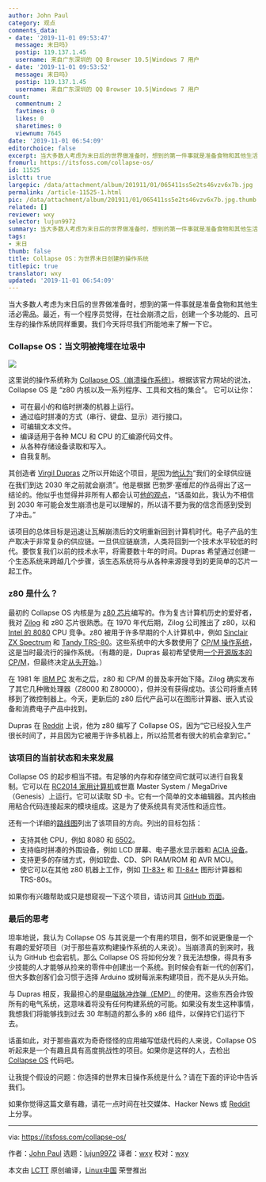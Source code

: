 ```yaml
---
author: John Paul
category: 观点
comments_data:
- date: '2019-11-01 09:53:47'
  message: 末日吗》
  postip: 119.137.1.45
  username: 来自广东深圳的 QQ Browser 10.5|Windows 7 用户
- date: '2019-11-01 09:53:52'
  message: 末日吗》
  postip: 119.137.1.45
  username: 来自广东深圳的 QQ Browser 10.5|Windows 7 用户
count:
  commentnum: 2
  favtimes: 0
  likes: 0
  sharetimes: 0
  viewnum: 7645
date: '2019-11-01 06:54:09'
editorchoice: false
excerpt: 当大多数人考虑为末日后的世界做准备时，想到的第一件事就是准备食物和其他生活必需品。最近，有一个程序员觉得，在社会崩溃之后，创建一个多功能的、且可生存的操作系统同样重要。
fromurl: https://itsfoss.com/collapse-os/
id: 11525
islctt: true
largepic: /data/attachment/album/201911/01/065411ss5e2ts46vzv6x7b.jpg
permalink: /article-11525-1.html
pic: /data/attachment/album/201911/01/065411ss5e2ts46vzv6x7b.jpg.thumb.jpg
related: []
reviewer: wxy
selector: lujun9972
summary: 当大多数人考虑为末日后的世界做准备时，想到的第一件事就是准备食物和其他生活必需品。最近，有一个程序员觉得，在社会崩溃之后，创建一个多功能的、且可生存的操作系统同样重要。
tags:
- 末日
thumb: false
title: Collapse OS：为世界末日创建的操作系统
titlepic: true
translator: wxy
updated: '2019-11-01 06:54:09'
---
```


当大多数人考虑为末日后的世界做准备时，想到的第一件事就是准备食物和其他生活必需品。最近，有一个程序员觉得，在社会崩溃之后，创建一个多功能的、且可生存的操作系统同样重要。我们今天将尽我们所能地来了解一下它。


### Collapse OS：当文明被掩埋在垃圾中


![](/data/attachment/album/201911/01/065411ss5e2ts46vzv6x7b.jpg)


这里说的操作系统称为 [Collapse OS（崩溃操作系统）](https://collapseos.org/)。根据该官方网站的说法，Collapse OS 是 “z80 内核以及一系列程序、工具和文档的集合”。 它可以让你：


* 可在最小的和临时拼凑的机器上运行。
* 通过临时拼凑的方式（串行、键盘、显示）进行接口。
* 可编辑文本文件。
* 编译适用于各种 MCU 和 CPU 的汇编源代码文件。
* 从各种存储设备读取和写入。
* 自我复制。


其创造者 [Virgil Dupras](https://github.com/hsoft) 之所以开始这个项目，是因为[他认为](https://collapseos.org/why.html)“我们的全球供应链在我们到达 2030 年之前就会崩溃”。他是根据<ruby> 巴勃罗·塞维尼 <rt>  Pablo Servigne </rt></ruby>的作品得出了这一结论的。他似乎也觉得并非所有人都会认可[他的观点](https://collapseos.org/why.html)，“话虽如此，我认为不相信到 2030 年可能会发生崩溃也是可以理解的，所以请不要为我的信念而感到受到了冲击。”


该项目的总体目标是迅速让瓦解崩溃后的文明重新回到计算机时代。电子产品的生产取决于非常复杂的供应链。一旦供应链崩溃，人类将回到一个技术水平较低的时代。要恢复我们以前的技术水平，将需要数十年的时间。Dupras 希望通过创建一个生态系统来跨越几个步骤，该生态系统将与从各种来源搜寻到的更简单的芯片一起工作。


### z80 是什么？


最初的 Collapse OS 内核是为 [z80 芯片](https://en.m.wikipedia.org/wiki/Z80)编写的。作为复古计算机历史的爱好者，我对 [Zilog](https://en.wikipedia.org/wiki/Zilog) 和 z80 芯片很熟悉。在 1970 年代后期，Zilog 公司推出了 z80，以和 [Intel 的 8080](https://en.wikipedia.org/wiki/Intel_8080) CPU 竞争。z80 被用于许多早期的个人计算机中，例如 [Sinclair ZX Spectrum](https://en.wikipedia.org/wiki/ZX_Spectrum) 和 [Tandy TRS-80](https://en.wikipedia.org/wiki/TRS-80)。这些系统中的大多数使用了 [CP/M 操作系统](https://en.wikipedia.org/wiki/CP/M)，这是当时最流行的操作系统。（有趣的是，Dupras 最初希望使用[一个开源版本的 CP/M](https://github.com/davidgiven/cpmish)，但最终决定[从头开始](https://github.com/hsoft/collapseos/issues/52)。）


在 1981 年 [IBM PC](https://en.wikipedia.org/wiki/IBM_Personal_Computer) 发布之后，z80 和 CP/M 的普及率开始下降。Zilog 确实发布了其它几种微处理器（Z8000 和 Z80000），但并没有获得成功。该公司将重点转移到了微控制器上。今天，更新后的 z80 后代产品可以在图形计算器、嵌入式设备和消费电子产品中找到。


Dupras 在 [Reddit](https://old.reddit.com/r/collapse/comments/dejmvz/collapse_os_bootstrap_postcollapse_technology/f2w3sid/?st=k1gujoau&sh=1b344da9) 上说，他为 z80 编写了 Collapse OS，因为“它已经投入生产很长时间了，并且因为它被用于许多机器上，所以拾荒者有很大的机会拿到它。”


### 该项目的当前状态和未来发展


Collapse OS 的起步相当不错。有足够的内存和存储空间它就可以进行自我复制。它可以在 [RC2014 家用计算机](https://rc2014.co.uk/)或世嘉 Master System / MegaDrive（Genesis）上运行。它可以读取 SD 卡。它有一个简单的文本编辑器。其内核由用粘合代码连接起来的模块组成。这是为了使系统具有灵活性和适应性。


还有一个详细的[路线图](https://collapseos.org/roadmap.html)列出了该项目的方向。列出的目标包括：


* 支持其他 CPU，例如 8080 和 [6502](https://en.wikipedia.org/wiki/MOS_Technology_6502)。
* 支持临时拼凑的外围设备，例如 LCD 屏幕、电子墨水显示器和 [ACIA 设备](https://en.wikipedia.org/wiki/MOS_Technology_6551)。
* 支持更多的存储方式，例如软盘、CD、SPI RAM/ROM 和 AVR MCU。
* 使它可以在其他 z80 机器上工作，例如 [TI-83+](https://en.wikipedia.org/wiki/TI-83_series#TI-83_Plus) 和 [TI-84+](https://en.wikipedia.org/wiki/TI-84_Plus_series) 图形计算器和 TRS-80s。


如果你有兴趣帮助或只是想窥视一下这个项目，请访问其 [GitHub 页面](https://github.com/hsoft/collapseos)。


### 最后的思考


坦率地说，我认为 Collapse OS 与其说是一个有用的项目，倒不如说更像是一个有趣的爱好项目（对于那些喜欢构建操作系统的人来说）。当崩溃真的到来时，我认为 GitHub 也会宕机，那么 Collapse OS 将如何分发？我无法想像，得具有多少技能的人才能够从捡来的零件中创建出一个系统。到时候会有新一代的创客们，但大多数创客们会习惯于选择 Arduino 或树莓派来构建项目，而不是从头开始。


与 Dupras 相反，我最担心的是[电磁脉冲炸弹（EMP）](https://en.wikipedia.org/wiki/Electromagnetic_pulse) 的使用。这些东西会炸毁所有的电气系统，这意味着将没有任何构建系统的可能。如果没有发生这种事情，我想我们将能够找到过去 30 年制造的那么多的 x86 组件，以保持它们运行下去。


话虽如此，对于那些喜欢为奇奇怪怪的应用编写低级代码的人来说，Collapse OS 听起来是一个有趣且具有高度挑战性的项目。如果你是这样的人，去检出 [Collapse OS](https://collapseos.org/) 代码吧。


让我提个假设的问题：你选择的世界末日操作系统是什么？请在下面的评论中告诉我们。


如果你觉得这篇文章有趣，请花一点时间在社交媒体、Hacker News 或 [Reddit](https://reddit.com/r/linuxusersgroup) 上分享。




---


via: <https://itsfoss.com/collapse-os/>


作者：[John Paul](https://itsfoss.com/author/john/) 选题：[lujun9972](https://github.com/lujun9972) 译者：[wxy](https://github.com/wxy) 校对：[wxy](https://github.com/wxy)


本文由 [LCTT](https://github.com/LCTT/TranslateProject) 原创编译，[Linux中国](https://linux.cn/) 荣誉推出